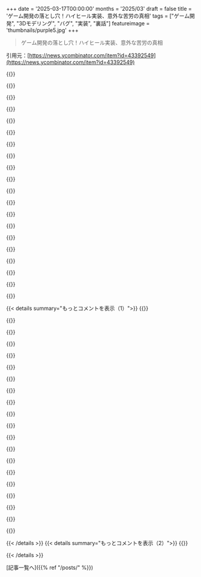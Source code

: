 +++
date = '2025-03-17T00:00:00'
months = '2025/03'
draft = false
title = 'ゲーム開発の落とし穴！ハイヒール実装、意外な苦労の真相'
tags = ["ゲーム開発", "3Dモデリング", "バグ", "実装", "裏話"]
featureimage = 'thumbnails/purple5.jpg'
+++

> ゲーム開発の落とし穴！ハイヒール実装、意外な苦労の真相

引用元：[https://news.ycombinator.com/item?id=43392549](https://news.ycombinator.com/item?id=43392549)

{{<matomeQuote body="この記事マジ面白いね！一見どうでもいいようなこと、例えばモデラーがハイヒールなんかを追加したせいで、ゲーム内のキャラの身長が変わっちゃうとか、マジ予想外の影響が出てくるんだから。<br>昔の3Dゲームでも同じようなことがあって、動物の乗り物追加したら、physicsとか構造が馬モデル基準だったから、ドラゴンとか乗ると変なとこでクリッピングしまくりで笑えたわ。<br>関係ないかもだけど、ゲームでハイヒール見るといつもDouble-XPのこのcomic思い出すんだよね。→　https://imgur.com/a/pUg6sCV" userName="vunderba" createdAt="2025-03-18T02:39:47" color="#785bff">}}

{{<matomeQuote body="めっちゃ面白い例だとGrand Theft Neptunia Vみたいなanime modかな。Loyalists channelもそうだけど。<br>アニメーションが元キャラのサイズ基準だと、modのキャラを元サイズに合わせるか、全部作り直すか、それとも面白さ優先にするか…ってなるけど、ここは最後のを選んでて最高なんだよね！<br>GTAの会話だからアレなシーンもあるかもだけど。" userName="btown" createdAt="2025-03-18T03:01:55" color="">}}

{{<matomeQuote body="この問題、『Dead Rising』シリーズにもあるんだよね。主人公が何でも着れちゃうから。bone idまで指定して、コードで色々やってるみたいだけど。" userName="petermcneeley" createdAt="2025-03-17T21:48:44" color="">}}

{{<matomeQuote body="こういう、簡単そうに見えて実装が超大変な例ってホント面白いよね。「靴のskin追加するだけじゃん、簡単っしょ？」みたいな。" userName="Timpy" createdAt="2025-03-18T12:33:04" color="#ff5733">}}

{{<matomeQuote body="これってEAのSims franchiseのヒドい手抜きを思い出すわ。全部買うと1000ドル以上するのに、身長差を実装してないんだよ、あのdaily lifeシミュレーションゲームで！で、ゲーム内でハイヒール履かせると、背が低くなるように調整されるっていうね。<br>しかも最近、消費者に対して「もう続編は作らないから、バグだらけの時代遅れエンジンでlazyな”content packs”を出し続けるから、文句あっか？」って言ってるし。" userName="thrance" createdAt="2025-03-18T08:34:38" color="">}}

{{<matomeQuote body="こういうのがあるから、ゲームキャラのartistにならなくて良かったー。全員にtrainer履かせて終わりにするわw" userName="voidUpdate" createdAt="2025-03-18T09:08:53" color="">}}

{{<matomeQuote body="自分もコード書いてて、ゲーム制作手伝ったこともあるんだけど（freelance）、自分で3Dゲーム作るのはマジで止まってるんだよね。artが難しすぎるし、上手くなるのも大変だし。<br>自分の国の地形を7x4kmに縮小するだけでも問題山積みだよ。地質的な特徴はそのままでも、川がsea levelまでリアルに流れるように作らないといけないし、キャラのモデリング、rigging、アニメーションも複雑だし…scope管理とか考えたら、完成まで10年かかるかも。" userName="KronisLV" createdAt="2025-03-18T09:43:25" color="">}}

{{<matomeQuote body="ゲームプログラミングやったことあるし、自分で作ろうとしたこともあるけど、artがマジで苦手なんだよね。何回か頑張ったけど、メンタル的に無理だった。asset packs使うか、ascii artゲーム（dwarf fortress style）作ってる。hard-surface modellingはたまにやるけど。floppy creatureのriggingとかアニメーションはマジ無理。2D artも苦手（shader programmingは好きだけど）。友達誘ってゲーム作ろうかと思ったけど、迷惑かけちゃうかなって思って。" userName="voidUpdate" createdAt="2025-03-18T09:55:29" color="">}}

{{<matomeQuote body="ハイヒールは身長変えるだけじゃなくて、squattingの可動域も変えるんだよね。子供は問題ないけど、大人は失われた可動域を取り戻すのが大変！<br>heelを1inch上げてみて。次に2inches。heelが高いほどsquattingしやすくなるのがわかると思うよ。重心とか背中の角度も変わるし。" userName="nvahalik" createdAt="2025-03-18T13:47:46" color="#45d325">}}

{{<matomeQuote body="ある国では、椅子がないからsquat positionで仕事するのが普通だったって読んだことあるな。ずっと椅子に座ってる自分からするとcoolだと思った。<br>野球のcatcherも、squat/crouch positionで膝がダメになるから引退するって言うよね。catcherはハイヒール履くべき？「A League of Their Own」見なきゃ。" userName="AStonesThrow" createdAt="2025-03-18T16:34:31" color="">}}

{{<matomeQuote body=" weightlifting shoesって、ヒールが高くなってるやつがあるけど、それも同じ理由からきてるんだよね" userName="bobthepanda" createdAt="2025-03-18T16:15:00" color="">}}

{{<matomeQuote body="ウェッジとかスラントボードも同じ目的で使われるよね。あと、リフターシューズには、足と地面をより”がっちり”繋げることで安定性を高めるっていう目的もあるんだ。ジムにある他のシューズ（クロストレーナーとかランニングシューズ）はクッション性があるから、ランニングには最高だけど、重いものを持ち上げるときには不安定になるんだよね。だから、足首が柔軟なリフターの中には、靴を履かずにリフティングする人もいるんだって。ジムの床の状態にもよるけど、オレは絶対無理だけどね" userName="nvahalik" createdAt="2025-03-18T19:00:10" color="#ff5733">}}

{{<matomeQuote body="ゴツい weight lifter が stiletto heels 履いてる姿を想像しちゃった" userName="Tagbert" createdAt="2025-03-18T16:27:20" color="">}}

{{<matomeQuote body="オレの地元では、ジムが fund raising のためにそれをやってるよ" userName="bobthepanda" createdAt="2025-03-18T17:20:31" color="">}}

{{<matomeQuote body="骨格の話から、プーチンのハイヒールに関する分析を思い出した。<br>https://www.youtube.com/watch?v=lY6lHjZjYXE" userName="samcheng" createdAt="2025-03-18T01:50:09" color="">}}

{{<matomeQuote body="フランスの元大統領、Nicolas Sarkozy も同じことしてたよね。そんなダサいコンプレックス抱えながら、めっちゃ権力者になれるってのが面白い" userName="littlestymaar" createdAt="2025-03-18T11:28:07" color="">}}

{{<matomeQuote body="うーん。プーチンがやってきた（そして今もやってる）マジでヤバいことに focus しようよ。ちょっと eccentric なファッション choice を psychoanalyze して悪者扱いするのやめない？オレは毎日ヒール履いてるけど（好きだし、楽だから。身長にコンプレックスないし）、それがオレを tyrannical な世界のリーダーに変えるなんて微塵も思わないよ" userName="Nullabillity" createdAt="2025-03-18T16:24:02" color="#ff5733">}}

{{<matomeQuote body="プライベートでやるなら、lame な insecurity って言えるかもね。でも、常に写真を撮られる public event でやるなら、smart な image control だよ。リーダーは symbol だし、身長差は視覚的に違う message を伝えるんだ。一番背が高い必要はないけど、全ての写真で一番背が低いと、 voters にネガティブな perception を与えちゃうかもしれない。ただの vanity じゃないんだよ。Actors は映画や TV show で apple boxes に乗ってるけど、それは director が shot をいい感じにするために height difference を調整したいからなんだ。lame な insecurity じゃない。伝えたい image を producing してるんだよ" userName="crazygringo" createdAt="2025-03-18T13:18:44" color="#ff5733">}}

{{<matomeQuote body="それって actor には有効だけど（director が camera を control できるから）、politician には逆効果だよ（少なくとも democracy ではね。Russian politics は TV show と変わらないけど）。Sarkozy は背が低くて insecure ってめっちゃ mock されてたけど、François Hollande が当選して2人が並ぶまで、Hollande が Sarkozy より小さいって誰も気づかなかったんだ" userName="littlestymaar" createdAt="2025-03-18T13:31:37" color="#785bff">}}

{{<matomeQuote body="＞“smart image control”<br>いや、ただの insecure で ridiculous でしょ。その ridiculousness が image を hurt してるんだよ" userName="codingbot3000" createdAt="2025-03-18T13:48:06" color="">}}

{{< details summary="もっとコメントを表示（1）">}}
{{<matomeQuote body="反論：Zelenskiって背が低いけど、それが彼のイメージを損ねてるとは思わないんだよね。むしろブルドッグみたいな印象を与えるし。体鍛えてるのも大きいと思う。彼は自分の持ってるものを上手く使ってイメージを作ってるって感じ。何かを偽ろうとするんじゃなくてさ。Putinは独裁者だからハイヒールが政治的に問題になったりしないけど、Ron DeSantisみたいな政治家のキャリアは潰したよね。" userName="jordanb" createdAt="2025-03-18T16:43:04" color="#ff5c5c">}}

{{<matomeQuote body="DeSantisに触れてくれてありがとう。Zelenskiが屈強な兵士のイメージを作ったのも大きいよね。<br>ZelenskiがTrumpとの会談でスーツを着てないことを記者に批判された時、彼は戦争が終わったらスーツ（”コスチューム”らしいけど、誤訳かも？）を着るって言い返したんだ。記者は彼の服装を大統領への無礼として捉えようとしたけど、Zelenskiの返答は、戦争が終わるまで普通の生活に戻れない国民に対してスーツを着ることの方が無礼になるということを明確にしたんだよね。それをどう捉えるかは人それぞれだけど、自信と共感を示してたと思う。自然体だったんだよ。身長を靴でごまかそうとしたら逆効果だったと思う。DeSantisは”タフ”に見せようとしたけど、あからさますぎて身長にコンプレックスがあるように見えちゃったからね。もしZelenskiの立場（ユニフォームを着て）だったら、もっと悪く見えただろうね。" userName="hnbad" createdAt="2025-03-18T17:09:11" color="#785bff">}}

{{<matomeQuote body="女帝" userName="InDubioProRubio" createdAt="2025-03-18T09:56:28" color="">}}

{{<matomeQuote body="マジで今までで一番笑える。" userName="slowtrek" createdAt="2025-03-18T05:05:29" color="">}}

{{<matomeQuote body="記事の中の動画が全部読み込めないんだけどー。Hacker Newsの洗礼かな？" userName="QuercusMax" createdAt="2025-03-17T21:39:57" color="">}}

{{<matomeQuote body="動画？記事のテキストすら読み込めないんだけど笑" userName="nottorp" createdAt="2025-03-17T22:20:05" color="">}}

{{<matomeQuote body="テキストを読み込めないことを<br>知っているだと？<br>贅沢だな！" userName="CoastalCoder" createdAt="2025-03-17T23:09:46" color="">}}

{{<matomeQuote body="FF mobileでenhanced tracking protectionを無効にしたら読み込めたよ。" userName="mplanchard" createdAt="2025-03-18T14:21:15" color="">}}

{{<matomeQuote body="マジか！参考になるかも：<br>https://news.ycombinator.com/item?id=29429385" userName="Jun8" createdAt="2025-03-17T21:00:18" color="">}}

{{<matomeQuote body="あと”Door Problem”も見てみて。<br>https://lizengland.com/blog/2014/04/the-door-problem/" userName="tarr11" createdAt="2025-03-17T21:59:40" color="">}}

{{<matomeQuote body="この記事、前にも読んだことあるかも。なんか覚えがあるし（それにどっちもめっちゃ面白い）。特にゲーム業界で働いたことない自分にとってはね。" userName="xp84" createdAt="2025-03-18T00:32:43" color="#785bff">}}

{{<matomeQuote body="ゲーム開発者として読んだけど、マジで「あーあ…」って感じ。" userName="qingcharles" createdAt="2025-03-18T01:13:03" color="">}}

{{<matomeQuote body="ゴルフのアニメーションは問題だって言われてるけど、実際そうなると思う。" userName="IvyMike" createdAt="2025-03-18T00:22:57" color="">}}

{{<matomeQuote body="いやいや、ゴルフする人はボール狙って、どの靴履いてるかでスイング調整するでしょ。" userName="lmm" createdAt="2025-03-18T02:11:22" color="">}}

{{<matomeQuote body="待って、現代の素材でスティレットヒールを可能にしたのって何？Acrylics？Vinyl？Steelかなと思ったけど、違う気がする。" userName="JumpCrisscross" createdAt="2025-03-18T04:56:55" color="#ff33a1">}}

{{<matomeQuote body="物理的な世界のスティレットシューズの課題は、”シャンクとヒール”の部分のエンジニアリングにあるんだよね。実際のヒールと、足の内側と外側の間の弧を描く、体重を支えるシャンク。これらはsteel、titanium、厚いplasticとかで作れる。スティレットの信頼性は、これらの薄い部品が変形せず、人間の体重による曲げ、ねじれ、回転、ヒールとシャンクの接合部を破壊するような力に対して剛性を保つことにかかってるんだ。" userName="defrost" createdAt="2025-03-18T05:05:56" color="#ff33a1">}}

{{<matomeQuote body="もう一つの（見過ごされがちな）課題は、あの小さなヒールの下に集中する数百万パスカルの圧力に耐えられる床材を持つこと。プレハブの寄木細工の床や、小さな木造ボートの底に穴が開くこともしばしばあるからヨットマンはスティレットに注意してるんだよ。" userName="swiftcoder" createdAt="2025-03-18T08:39:35" color="#ff5733">}}

{{<matomeQuote body="そうそう、これは商業航空機の内装における重要な設計ポイントで、点荷重への対処は、foam-core compositesのような素材が有利になることが多いんだよね。honeycomb core compositesよりも性能面で劣る場合が多いけど。" userName="addaon" createdAt="2025-03-18T16:20:20" color="#ff33a1">}}

{{<matomeQuote body="＞These can be steel, titanium, thick plastic, etc<br>＞現代的な素材か！スティレットヒールって第二次世界大戦後の技術だったんだ。<br>＞どうやらsteel製のヒール（Français）かsteel製のアーチ（Ferragamo）が靴を可能にしたらしい。航空機や弾薬の製造との重複がもっとあったのかな…<br>言われてみれば、nitinol製のアーチを複合化すると、軽量で柔軟なサポートと接地感が得られそう。特に、スティックの端でより硬い合金に複合化できればね。" userName="JumpCrisscross" createdAt="2025-03-18T05:41:09" color="#38d3d3">}}

{{<matomeQuote body="ちなみに、高いヒールはもともとメンズウェアだったんだよね。乗馬ブーツから派生してて、鐙が定位置に収まるようにするためのものだったけど、だんだん目立つように高くなって、そのうちおしゃれアピールと一緒に消えていった。" userName="pjc50" createdAt="2025-03-18T09:31:04" color="#45d325">}}


{{< /details >}}
{{< details summary="もっとコメントを表示（2）">}}
{{<matomeQuote body="とりあえず、これを置いとくね：YouTubeで女性の鎧を着ての格闘に関する第一人者、Jill Bearupさんの動画。<br>https://youtu.be/ZTmTnWHXWqs?si=E83Y8I63LuACfF59<br>[どうやってこういう人たちを見つけてるのかは聞かないでね]" userName="AStonesThrow" createdAt="2025-03-18T16:36:59" color="">}}


{{< /details >}}


[記事一覧へ]({{% ref "/posts/" %}})
